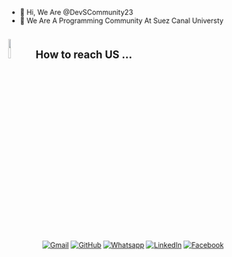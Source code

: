 - 👋 Hi, We Are @DevSCommunity23
- 💞️ We Are A Programming Community At Suez Canal Universty
## <img src="https://github.com/7oSkaaa/7oSkaaa/blob/main/Images/Connect-with-me.gif?raw=true" width="10%"> How to reach US ...

<p align="center">
	<a href="devscommunity2023@gmail.com"><img img src="https://img.shields.io/badge/gmail-%23EA4335.svg?style=plastic&logo=gmail&logoColor=white" alt="Gmail"/></a>
	<a href="https://github.com/DevSCommunity23"><img src="https://img.shields.io/badge/github-%23181717.svg?style=plastic&logo=github&logoColor=white" alt="GitHub"/></a>
	<a href="https://wa.me/0201012209503"><img src="https://img.shields.io/badge/whatsapp-%2325D366.svg?style=plastic&logo=whatsapp&logoColor=white" alt="Whatsapp"/></a>
	<a href="https:https://www.linkedin.com/company/devs-community"><img src="https://img.shields.io/badge/linkedin-%230A66C2.svg?style=plastic&logo=linkedin&logoColor=white" alt="LinkedIn"/></a>
	<a href="https://www.facebook.com/devSCommunity12/"><img src="https://img.shields.io/badge/facebook-%231877F2.svg?style=plastic&logo=facebook&logoColor=white" alt="Facebook"/></a>
</p>

<!---
DevSCommunity23/DevSCommunity23 is a ✨ special ✨ repository because its `README.md` (this file) appears on your GitHub profile.
You can click the Preview link to take a look at your changes.
--->
